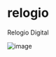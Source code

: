 # relogio
Relogio Digital


![image](https://github.com/hillary33/relogio/assets/114176454/1f183ce9-2224-4050-a04e-3cd17ca5a1e6)
